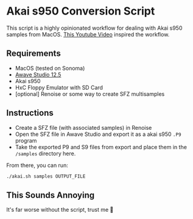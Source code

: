 # Akai s950 Conversion Script

This script is a highly opinionated workflow for dealing with Akai s950 samples from MacOS.
[This Youtube Video](https://youtu.be/FRzrxnW3RL4?si=6HKeyiFVw6H32jCJ) inspired the workflow.

## Requirements

- MacOS (tested on Sonoma)
- [Awave Studio 12.5](https://www.fmjsoft.com/awavestudio.html#main)
- Akai s950
- HxC Floppy Emulator with SD Card
- [optional] Renoise or some way to create SFZ multisamples

## Instructions

- Create a SFZ file (with associated samples) in Renoise
- Open the SFZ file in Awave Studio and export it as a akai s950 `.P9` program
- Take the exported P9 and S9 files from export and place them in the `/samples` directory here.

From there, you can run:

```bash
./akai.sh samples OUTPUT_FILE
```

## This Sounds Annoying

It's far worse without the script, trust me 🫠

